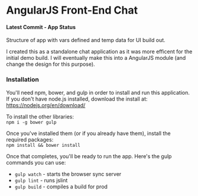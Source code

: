 # AngularJS Front-End Chat

#### Latest Commit - App Status   
Structure of app with vars defined and temp data for UI build out.  
   
   
I created this as a standalone chat application as it was more efficent for the initial demo build. I will eventually make this into a AngularJS module (and change the design for this purpose).
   
   
### Installation
You'll need npm, bower, and gulp in order to install and run this application.   
If you don't have node.js installed, download the install at: https://nodejs.org/en/download/   

To install the other libraries:   
`npm i -g bower gulp`   
   
Once you've installed them (or if you already have them), install the required packages:   
`npm install && bower install`  

Once that completes, you'll be ready to run the app. Here's the gulp commands you can use:   
   
   - `gulp watch` - starts the browser sync server
   - `gulp lint` - runs jslint
   - `gulp build` - compiles a build for prod

